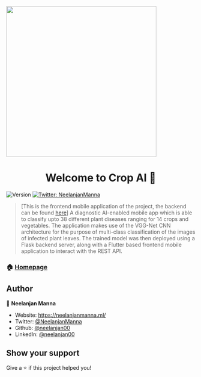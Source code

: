 <img src="https://firebasestorage.googleapis.com/v0/b/neelanjan-manna.appspot.com/o/project-images%2FCropAI.jpeg?alt=media&token=f0abab94-53d7-4c23-92bb-6931283f85e4" width="400" />
<h1 align="center">Welcome to Crop AI 👋</h1>
<p>
  <img alt="Version" src="https://img.shields.io/badge/version-1.0-blue.svg?cacheSeconds=2592000" />
  <a href="https://twitter.com/NeelanjanManna" target="_blank">
    <img alt="Twitter: NeelanjanManna" src="https://img.shields.io/twitter/follow/NeelanjanManna.svg?style=social" />
  </a>
</p>

> [This is the frontend mobile application of the project, the backend can be found <a href="https://github.com/neelanjan00/Crop-AI">here</a>] A diagnostic AI-enabled mobile app which is able to classify upto 38 different plant diseases ranging for 14 crops and vegetables. The application makes use of the VGG-Net CNN architecture for the purpose of multi-class classification of the images of infected plant leaves. The trained model was then deployed using a Flask backend server, along with a Flutter based frontend mobile application to interact with the REST API.

### 🏠 [Homepage](https://github.com/neelanjan00/Crop-AI)

## Author

👤 **Neelanjan Manna**

* Website: https://neelanjanmanna.ml/
* Twitter: [@NeelanjanManna](https://twitter.com/NeelanjanManna)
* Github: [@neelanjan00](https://github.com/neelanjan00)
* LinkedIn: [@neelanjan00](https://linkedin.com/in/neelanjan00)

## Show your support

Give a ⭐️ if this project helped you!
